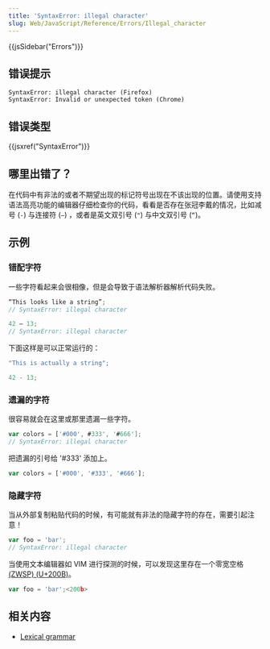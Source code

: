 ```yaml
---
title: 'SyntaxError: illegal character'
slug: Web/JavaScript/Reference/Errors/Illegal_character
---
```

{{jsSidebar("Errors")}}

## 错误提示

```plain
SyntaxError: illegal character (Firefox)
SyntaxError: Invalid or unexpected token (Chrome)
```

## 错误类型

{{jsxref("SyntaxError")}}

## 哪里出错了？

在代码中有非法的或者不期望出现的标记符号出现在不该出现的位置。请使用支持语法高亮功能的编辑器仔细检查你的代码，看看是否存在张冠李戴的情况，比如减号 (` - `) 与连接符 (` – `) ，或者是英文双引号 (` " `) 与中文双引号 (` “ `)。

## 示例

### 错配字符

一些字符看起来会很相像，但是会导致于语法解析器解析代码失败。

```js example-bad
“This looks like a string”;
// SyntaxError: illegal character

42 – 13;
// SyntaxError: illegal character
```

下面这样是可以正常运行的：

```js example-good
"This is actually a string";

42 - 13;
```

### 遗漏的字符

很容易就会在这里或那里遗漏一些字符。

```js example-bad
var colors = ['#000', #333', '#666'];
// SyntaxError: illegal character
```

把遗漏的引号给 '#333' 添加上。

```js example-good
var colors = ['#000', '#333', '#666'];
```

### 隐藏字符

当从外部复制粘贴代码的时候，有可能就有非法的隐藏字符的存在，需要引起注意！

```js example-bad
var foo = 'bar';​
// SyntaxError: illegal character
```

当使用文本编辑器如 VIM 进行探测的时候，可以发现这里存在一个零宽空格 [(ZWSP) (U+200B)](https://en.wikipedia.org/wiki/Zero-width_space)。

```js
var foo = 'bar';​<200b>
```

## 相关内容

- [Lexical grammar](/zh-CN/docs/Web/JavaScript/Reference/Lexical_grammar)
